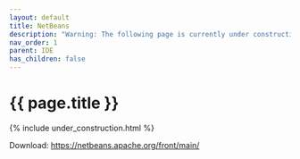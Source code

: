 ```yaml
---
layout: default
title: NetBeans
description: "Warning: The following page is currently under construction, find more about the details in future patches, or if you choose to add in the article see info on the bottom of the page."
nav_order: 1
parent: IDE
has_children: false
---
```


{{ page.title }}
======================

{% include under_construction.html %}

Download: https://netbeans.apache.org/front/main/

<br>

<br>